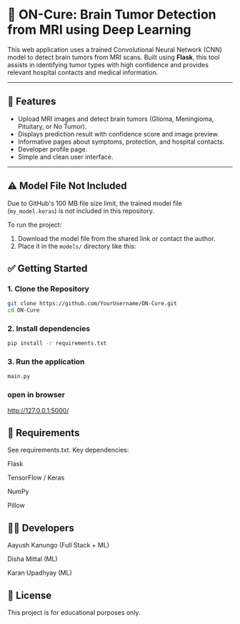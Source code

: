 # 🧠 ON-Cure: Brain Tumor Detection from MRI using Deep Learning

This web application uses a trained Convolutional Neural Network (CNN) model to detect brain tumors from MRI scans. Built using **Flask**, this tool assists in identifying tumor types with high confidence and provides relevant hospital contacts and medical information.

---

## 🚀 Features

- Upload MRI images and detect brain tumors (Glioma, Meningioma, Pituitary, or No Tumor).
- Displays prediction result with confidence score and image preview.
- Informative pages about symptoms, protection, and hospital contacts.
- Developer profile page.
- Simple and clean user interface.

---

## ⚠️ Model File Not Included

Due to GitHub's 100 MB file size limit, the trained model file (`my_model.keras`) is not included in this repository.

To run the project:

1. Download the model file from the shared link or contact the author.
2. Place it in the `models/` directory like this:

## ✅ Getting Started

### 1. Clone the Repository

```bash
git clone https://github.com/YourUsername/ON-Cure.git
cd ON-Cure
```

### 2. Install dependencies
```bash
pip install -r requirements.txt
```

### 3. Run the application
```bash
main.py
```

### open in browser
 http://127.0.0.1:5000/

## 🧪 Requirements
See requirements.txt. Key dependencies:

Flask

TensorFlow / Keras

NumPy

Pillow

## 👨‍💻 Developers
Aayush Kanungo (Full Stack + ML)

Disha Mittal (ML)

Karan Upadhyay (ML)

## 📄 License
This project is for educational purposes only.

